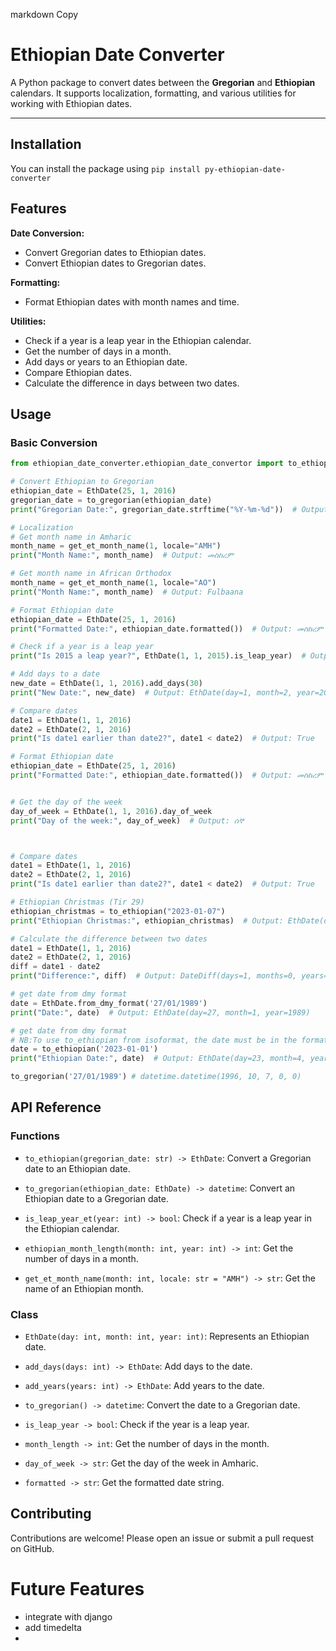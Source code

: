 markdown
Copy
# Ethiopian Date Converter

A Python package to convert dates between the **Gregorian** and **Ethiopian** calendars. It supports localization, formatting, and various utilities for working with Ethiopian dates.

---

## **Installation**

You can install the package using
`pip install py-ethiopian-date-converter`

## **Features**

**Date Conversion:**

- Convert Gregorian dates to Ethiopian dates.
- Convert Ethiopian dates to Gregorian dates.

**Formatting:**
- Format Ethiopian dates with month names and time.

**Utilities:**
- Check if a year is a leap year in the Ethiopian calendar.
- Get the number of days in a month.
- Add days or years to an Ethiopian date.
- Compare Ethiopian dates.
- Calculate the difference in days between two dates.

## **Usage**

### **Basic Conversion**

```python
from ethiopian_date_converter.ethiopian_date_convertor import to_ethiopian, to_gregorian, EthDate

# Convert Ethiopian to Gregorian
ethiopian_date = EthDate(25, 1, 2016)
gregorian_date = to_gregorian(ethiopian_date)
print("Gregorian Date:", gregorian_date.strftime("%Y-%m-%d"))  # Output: 2023-10-06

# Localization
# Get month name in Amharic
month_name = get_et_month_name(1, locale="AMH")
print("Month Name:", month_name)  # Output: መስከረም

# Get month name in African Orthodox
month_name = get_et_month_name(1, locale="AO")
print("Month Name:", month_name)  # Output: Fulbaana

# Format Ethiopian date
ethiopian_date = EthDate(25, 1, 2016)
print("Formatted Date:", ethiopian_date.formatted())  # Output: መስከረም 25, 2016

# Check if a year is a leap year
print("Is 2015 a leap year?", EthDate(1, 1, 2015).is_leap_year)  # Output: True

# Add days to a date
new_date = EthDate(1, 1, 2016).add_days(30)
print("New Date:", new_date)  # Output: EthDate(day=1, month=2, year=2016)

# Compare dates
date1 = EthDate(1, 1, 2016)
date2 = EthDate(2, 1, 2016)
print("Is date1 earlier than date2?", date1 < date2)  # Output: True

# Format Ethiopian date
ethiopian_date = EthDate(25, 1, 2016)
print("Formatted Date:", ethiopian_date.formatted())  # Output: መስከረም 25, 2016


# Get the day of the week
day_of_week = EthDate(1, 1, 2016).day_of_week
print("Day of the week:", day_of_week)  # Output: ሰኞ



# Compare dates
date1 = EthDate(1, 1, 2016)
date2 = EthDate(2, 1, 2016)
print("Is date1 earlier than date2?", date1 < date2)  # Output: True

# Ethiopian Christmas (Tir 29)
ethiopian_christmas = to_ethiopian("2023-01-07")
print("Ethiopian Christmas:", ethiopian_christmas)  # Output: EthDate(day=28, month=4, year=2015)

# Calculate the difference between two dates
date1 = EthDate(1, 1, 2016)
date2 = EthDate(2, 1, 2016)
diff = date1 - date2
print("Difference:", diff)  # Output: DateDiff(days=1, months=0, years=0, total_days=1)

# get date from dmy format
date = EthDate.from_dmy_format('27/01/1989')
print("Date:", date)  # Output: EthDate(day=27, month=1, year=1989) 

# get date from dmy format
# NB:To use to_ethiopian from isoformat, the date must be in the format **YYYY-MM-DD**
date = to_ethiopian('2023-01-01')
print("Ethiopian Date:", date)  # Output: EthDate(day=23, month=4, year=2015) 

to_gregorian('27/01/1989') # datetime.datetime(1996, 10, 7, 0, 0)

```

## **API Reference**

### **Functions**

- `to_ethiopian(gregorian_date: str) -> EthDate`: Convert a Gregorian date to an Ethiopian date.

- `to_gregorian(ethiopian_date: EthDate) -> datetime`: Convert an Ethiopian date to a Gregorian date.

- `is_leap_year_et(year: int) -> bool`: Check if a year is a leap year in the Ethiopian calendar.

- `ethiopian_month_length(month: int, year: int) -> int`: Get the number of days in a month.

- `get_et_month_name(month: int, locale: str = "AMH") -> str`: Get the name of an Ethiopian month.

### **Class**

- `EthDate(day: int, month: int, year: int)`: Represents an Ethiopian date.

- `add_days(days: int) -> EthDate`: Add days to the date.

- `add_years(years: int) -> EthDate`: Add years to the date.

- `to_gregorian() -> datetime`: Convert the date to a Gregorian date.

- `is_leap_year -> bool`: Check if the year is a leap year.

- `month_length -> int`: Get the number of days in the month.

- `day_of_week -> str`: Get the day of the week in Amharic.

- `formatted -> str`: Get the formatted date string.

## **Contributing**

Contributions are welcome! Please open an issue or submit a pull request on GitHub.


# Future Features
 - integrate with django
 - add timedelta
 - 

